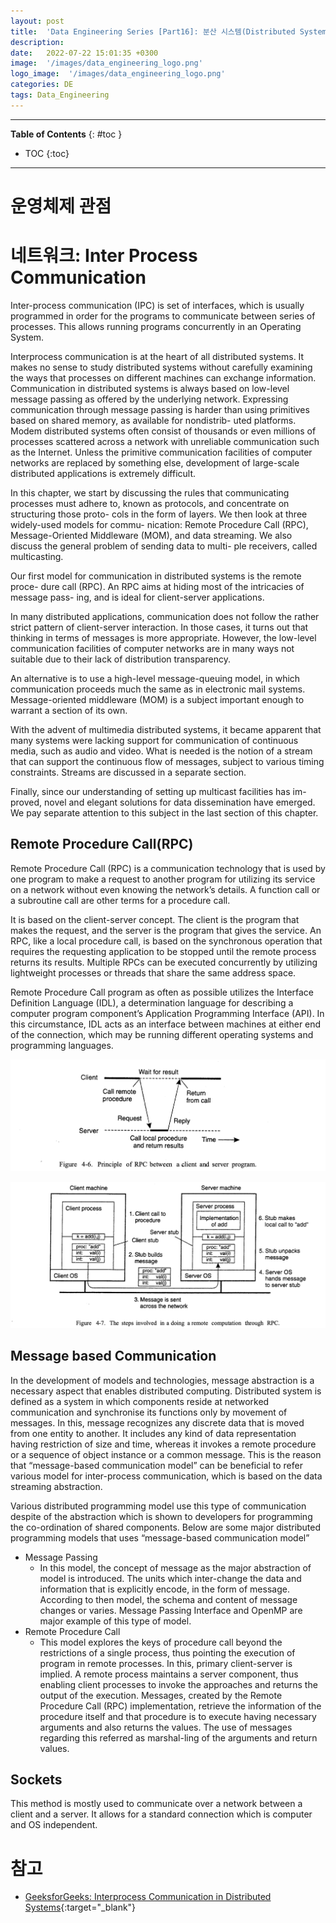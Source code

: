 ```yaml
---
layout: post
title:  'Data Engineering Series [Part16]: 분산 시스템(Distributed Systems)에서의 네트워크와 운영체제'
description: 
date:   2022-07-22 15:01:35 +0300
image:  '/images/data_engineering_logo.png'
logo_image:  '/images/data_engineering_logo.png'
categories: DE
tags: Data_Engineering
---
```

---

**Table of Contents**
{: #toc }
*  TOC
{:toc}

---

# 운영체제 관점

# 네트워크: Inter Process Communication

Inter-process communication (IPC) is set of interfaces, which is usually programmed in order for the programs to communicate between series of processes. This allows running programs concurrently in an Operating System.  

Interprocess communication is at the heart of all distributed systems. It makes no sense to study distributed systems without carefully examining the ways that processes on different machines can exchange information. Communication in distributed systems is always based on low-level message passing as offered by the underlying network. Expressing communication through message passing is harder than using primitives based on shared memory, as available for nondistrib- uted platforms. Modem distributed systems often consist of thousands or even millions of processes scattered across a network with unreliable communication such as the Internet. Unless the primitive communication facilities of computer networks are replaced by something else, development of large-scale distributed applications is extremely difficult.  

In this chapter, we start by discussing the rules that communicating processes must adhere to, known as protocols, and concentrate on structuring those proto- cols in the form of layers. We then look at three widely-used models for commu- nication: Remote Procedure Call (RPC), Message-Oriented Middleware (MOM), and data streaming. We also discuss the general problem of sending data to multi- ple receivers, called multicasting.  

Our first model for communication in distributed systems is the remote proce- dure call (RPC). An RPC aims at hiding most of the intricacies of message pass- ing, and is ideal for client-server applications.  

In many distributed applications, communication does not follow the rather strict pattern of client-server interaction. In those cases, it turns out that thinking in terms of messages is more appropriate. However, the low-level communication facilities of computer networks are in many ways not suitable due to their lack of distribution transparency.  

An alternative is to use a high-level message-queuing model, in which communication proceeds much the same as in electronic maiI systems. Message-oriented middleware (MOM) is a subject important enough to warrant a section of its own.  

With the advent of multimedia distributed systems, it became apparent that
many systems were lacking support for communication of continuous media, such as audio and video. What is needed is the notion of a stream that can support the continuous flow of messages, subject to various timing constraints. Streams are discussed in a separate section.  

Finally, since our understanding of setting up multicast facilities has im- proved, novel and elegant solutions for data dissemination have emerged. We pay separate attention to this subject in the last section of this chapter.

## Remote Procedure Call(RPC)
Remote Procedure Call (RPC) is a communication technology that is used by one program to make a request to another program for utilizing its service on a network without even knowing the network’s details. A function call or a subroutine call are other terms for a procedure call.   

It is based on the client-server concept. The client is the program that makes the request, and the server is the program that gives the service. An RPC, like a local procedure call, is based on the synchronous operation that requires the requesting application to be stopped until the remote process returns its results. Multiple RPCs can be executed concurrently by utilizing lightweight processes or threads that share the same address space.   

Remote Procedure Call program as often as possible utilizes the Interface Definition Language (IDL), a determination language for describing a computer program component’s Application Programming Interface (API). In this circumstance, IDL acts as an interface between machines at either end of the connection, which may be running different operating systems and programming languages.  

![](/images/dist_4.png)

![](/images/dist_5.png)  


## Message based Communication

In the development of models and technologies, message abstraction is a necessary aspect that enables distributed computing. Distributed system is defined as a system in which components reside at networked communication and synchronise its functions only by movement of messages. In this, message recognizes any discrete data that is moved from one entity to another. It includes any kind of data representation having restriction of size and time, whereas it invokes a remote procedure or a sequence of object instance or a common message. This is the reason that “message-based communication model” can be beneficial to refer various model for inter-process communication, which is based on the data streaming abstraction.  

Various distributed programming model use this type of communication despite of the abstraction which is shown to developers for programming the co-ordination of shared components. Below are some major distributed programming models that uses “message-based communication model”  

- Message Passing
    - In this model, the concept of message as the major abstraction of model is introduced. The units which inter-change the data and information that is explicitly encode, in the form of message. According to then model, the schema and content of message changes or varies. Message Passing Interface and OpenMP are major example of this type of model.
- Remote Procedure Call
    - This model explores the keys of procedure call beyond the restrictions of a single process, thus pointing the execution of program in remote processes. In this, primary client-server is implied. A remote process maintains a server component, thus enabling client processes to invoke the approaches and returns the output of the execution. Messages, created by the Remote Procedure Call (RPC) implementation, retrieve the information of the procedure itself and that procedure is to execute having necessary arguments and also returns the values. The use of messages regarding this referred as marshal-ling of the arguments and return values.

## Sockets

This method is mostly used to communicate over a network between a client and a server. It allows for a standard connection which is computer and OS independent.  


# 참고

- [GeeksforGeeks: Interprocess Communication in Distributed Systems](https://www.geeksforgeeks.org/interprocess-communication-in-distributed-systems/?ref=gcse){:target="_blank"}